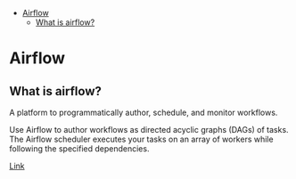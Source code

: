 <!--ts-->
   * [Airflow](#airflow)
      * [What is airflow?](#what-is-airflow)

<!-- Added by: gil_diy, at: Sun 06 Mar 2022 08:45:44 IST -->

<!--te-->


# Airflow

## What is airflow?

A platform to programmatically author, schedule, and monitor workflows.

Use Airflow to author workflows as directed acyclic graphs (DAGs) of tasks. The Airflow scheduler executes your tasks on an array of workers while following the specified dependencies.

[Link](https://github.com/apache/airflow)